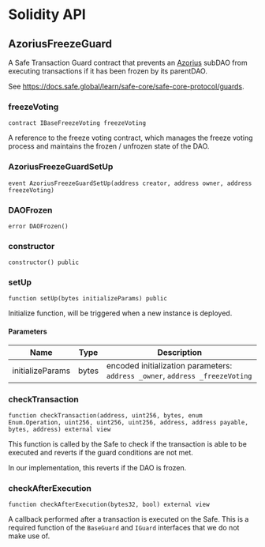 # Solidity API

## AzoriusFreezeGuard

A Safe Transaction Guard contract that prevents an [Azorius](./azorius/Azorius.md)
subDAO from executing transactions if it has been frozen by its parentDAO.

See https://docs.safe.global/learn/safe-core/safe-core-protocol/guards.

### freezeVoting

```solidity
contract IBaseFreezeVoting freezeVoting
```

A reference to the freeze voting contract, which manages the freeze
voting process and maintains the frozen / unfrozen state of the DAO.

### AzoriusFreezeGuardSetUp

```solidity
event AzoriusFreezeGuardSetUp(address creator, address owner, address freezeVoting)
```

### DAOFrozen

```solidity
error DAOFrozen()
```

### constructor

```solidity
constructor() public
```

### setUp

```solidity
function setUp(bytes initializeParams) public
```

Initialize function, will be triggered when a new instance is deployed.

#### Parameters

| Name             | Type  | Description                                                                  |
| ---------------- | ----- | ---------------------------------------------------------------------------- |
| initializeParams | bytes | encoded initialization parameters: `address _owner`, `address _freezeVoting` |

### checkTransaction

```solidity
function checkTransaction(address, uint256, bytes, enum Enum.Operation, uint256, uint256, uint256, address, address payable, bytes, address) external view
```

This function is called by the Safe to check if the transaction
is able to be executed and reverts if the guard conditions are
not met.

In our implementation, this reverts if the DAO is frozen.

### checkAfterExecution

```solidity
function checkAfterExecution(bytes32, bool) external view
```

A callback performed after a transaction is executed on the Safe. This is a required
function of the `BaseGuard` and `IGuard` interfaces that we do not make use of.
